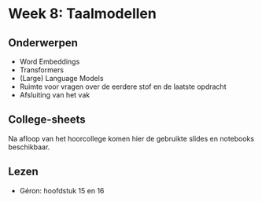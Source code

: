 # Week 8: Taalmodellen

## Onderwerpen

* Word Embeddings
* Transformers
* (Large) Language Models
* Ruimte voor vragen over de eerdere stof en de laatste opdracht
* Afsluiting van het vak

## College-sheets

Na afloop van het hoorcollege komen hier de gebruikte slides en notebooks beschikbaar.
<!--
* [Hier](../lectures/wk7/7_8.taalmodellen.pptx) vindt u de presentatie die in het college gebruikt is.
-->

## Lezen

* Géron: hoofdstuk 15 en 16